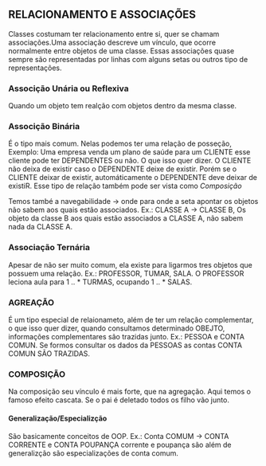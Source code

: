 ## RELACIONAMENTO  E ASSOCIAÇÕES

Classes costumam ter relacionamento entre si, quer se chamam associações.Uma associação descreve um vínculo, que ocorre normalmente entre objetos de uma classe.
Essas associações quase sempre são representadas por linhas com alguns setas ou  outros
tipo de representações.

### Associção Unária ou Reflexiva

Quando um objeto tem  realção com objetos dentro da mesma classe.

### Associção Binária

É o tipo mais comum. Nelas podemos ter uma relação de posseção, Exemplo: Uma empresa venda um plano de saúde para um CLIENTE esse cliente pode ter DEPENDENTES ou não. O que isso quer dizer. O CLIENTE não deixa de existir caso o DEPENDENTE deixe de existir. Porém se o CLIENTE deixar de existir, automáticamente o DEPENDENTE deve deixar de existiR. Esse tipo de relação também pode ser vista como _Composição_ 

Temos també a navegabilidade -> onde para onde a seta apontar os objetos não sabem aos quais estão associados. Ex.:  CLASSE A -> CLASSE B, Os objeto da classe B aos quais estão associados a CLASSE A, não sabem nada da CLASSE A.

### Associação Ternária

Apesar de não ser muito comum, ela existe para ligarmos tres objetos  que possuem uma relação. Ex.: PROFESSOR, TUMAR, SALA. 
O PROFESSOR leciona aula para 1 .. * TURMAS, ocupando 1 .. * SALAS.

### AGREAÇÃO

É um tipo especial de relaionameto, além de ter um relação complementar, o que isso quer dizer, quando consultamos determinado OBEJTO, informações complementares são trazidas junto. Ex.: PESSOA e CONTA COMUN.  Se formos consultar os dados da PESSOAS as contas CONTA COMUN SÃO TRAZIDAS.

### COMPOSIÇÃO

Na composição seu vínculo é mais forte, que na agregação. Aqui temos o famoso efeito cascata.
Se o pai é deletado todos os filho vão junto.

#### Generalização/Especializção

São basicamente conceitos de OOP. Ex.: Conta COMUM -> CONTA CORRENTE e CONTA POUPANÇA
corrente e poupança são além de generalizção são especializações de conta comum.

